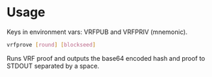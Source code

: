 # Usage

Keys in environment vars: VRFPUB and VRFPRIV (mnemonic).

```sh
vrfprove [round] [blockseed]

```

Runs VRF proof and outputs the base64 encoded hash and proof to STDOUT separated by a space.

